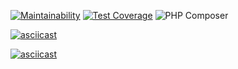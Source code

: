 [![Maintainability](https://api.codeclimate.com/v1/badges/26e5580c9c6c097bb8c4/maintainability)](https://codeclimate.com/github/fazvil/php-project-lvl1/maintainability)
[![Test Coverage](https://api.codeclimate.com/v1/badges/26e5580c9c6c097bb8c4/test_coverage)](https://codeclimate.com/github/fazvil/php-project-lvl1/test_coverage)
![PHP Composer](https://github.com/fazvil/php-project-lvl1/workflows/PHP%20Composer/badge.svg)

[![asciicast](https://asciinema.org/a/upYD55hvfAVpin4PFRzD7anjE.svg)](https://asciinema.org/a/upYD55hvfAVpin4PFRzD7anjE)

[![asciicast](https://asciinema.org/a/94HfW96WVlCTSz8HRAelE5GhR.svg)](https://asciinema.org/a/94HfW96WVlCTSz8HRAelE5GhR)
